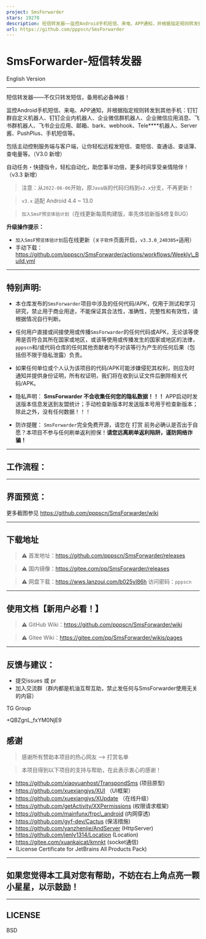 ```yaml
---
project: SmsForwarder
stars: 19278
description: 短信转发器——监控Android手机短信、来电、APP通知，并根据指定规则转发到其他手机：钉钉群自定义机器人、钉钉企业内机器人、企业微信群机器人、飞书机器人、企业微信应用消息、邮箱、bark、webhook、Telegram机器人、Server酱、PushPlus、手机短信等。包括主动控制服务端与客户端，让你轻松远程发短信、查短信、查通话、查话簿、查电量等。（V3.0 新增）PS.这个APK主要是学习与自用，如有BUG请提ISSUE，同时欢迎大家提PR指正
url: https://github.com/pppscn/SmsForwarder
---
```


SmsForwarder-短信转发器
==================

English Version

* * *

短信转发器——不仅只转发短信，备用机必备神器！

监控Android手机短信、来电、APP通知，并根据指定规则转发到其他手机：钉钉群自定义机器人、钉钉企业内机器人、企业微信群机器人、企业微信应用消息、飞书群机器人、飞书企业应用、邮箱、bark、webhook、Tele\*\*\*\*机器人、Server酱、PushPlus、手机短信等。

包括主动控制服务端与客户端，让你轻松远程发短信、查短信、查通话、查话簿、查电量等。（V3.0 新增）

自动任务・快捷指令，轻松自动化，助您事半功倍，更多时间享受亲情陪伴！（v3.3 新增）

> 注意：从`2022-06-06`开始，原`Java版`的代码归档到`v2.x`分支，不再更新！

> `v3.x` 适配 Android 4.4 ~ 13.0

> `加入SmsF预览体验计划`（在线更新每周构建版，率先体验新版&修复BUG）

**升级操作提示：**

-   `加入SmsF预览体验计划`后在线更新（`关于软件`页面开启，`v3.3.0_240305+`适用）
-   手动下载：https://github.com/pppscn/SmsForwarder/actions/workflows/Weekly\_Build.yml

* * *

特别声明:
-----

-   本仓库发布的`SmsForwarder`项目中涉及的任何代码/APK，仅用于测试和学习研究，禁止用于商业用途，不能保证其合法性，准确性，完整性和有效性，请根据情况自行判断。
    
-   任何用户直接或间接使用或传播`SmsForwarder`的任何代码或APK，无论该等使用是否符合其所在国家或地区，或该等使用或传播发生的国家或地区的法律，`pppscn`和/或代码仓库的任何其他贡献者均不对该等行为产生的任何后果（包括但不限于隐私泄露）负责。
    
-   如果任何单位或个人认为该项目的代码/APK可能涉嫌侵犯其权利，则应及时通知并提供身份证明，所有权证明，我们将在收到认证文件后删除相关代码/APK。
    
-   隐私声明： **SmsForwarder 不会收集任何您的隐私数据！！！** APP启动时发送版本信息发送到友盟统计；手动检查新版本时发送版本号用于检查新版本；除此之外，没有任何数据！！！
    
-   防诈提醒： `SmsForwarder`完全免费开源，请您在 打赏 前务必确认是否出于自愿？本项目不参与任何刷单返利担保！**请您远离刷单返利陷阱，谨防网络诈骗！**
    

* * *

工作流程：
-----

* * *

界面预览：
-----

更多截图参见 https://github.com/pppscn/SmsForwarder/wiki

* * *

下载地址
----

> ⚠ 首发地址：https://github.com/pppscn/SmsForwarder/releases

> ⚠ 国内镜像：https://gitee.com/pp/SmsForwarder/releases

> ⚠ 网盘下载：https://wws.lanzoui.com/b025yl86h 访问密码：`pppscn`

* * *

使用文档【新用户必看！】
------------

> ⚠ GitHub Wiki：https://github.com/pppscn/SmsForwarder/wiki

> ⚠ Gitee Wiki：https://gitee.com/pp/SmsForwarder/wikis/pages

* * *

反馈与建议：
------

-   提交issues 或 pr
-   加入交流群（群内都是机油互帮互助，禁止发任何与SmsForwarder使用无关的内容）

TG Group

+QBZgnL\_fxYM0NjE9

感谢
--

> 感谢所有赞助本项目的热心网友 --> 打赏名单

> 本项目得到以下项目的支持与帮助，在此表示衷心的感谢！

-   https://github.com/xiaoyuanhost/TranspondSms (项目原型)
-   https://github.com/xuexiangjys/XUI （UI框架）
-   https://github.com/xuexiangjys/XUpdate （在线升级）
-   https://github.com/getActivity/XXPermissions (权限请求框架)
-   https://github.com/mainfunx/frpc\_android (内网穿透)
-   https://github.com/gyf-dev/Cactus (保活措施)
-   https://github.com/yanzhenjie/AndServer (HttpServer)
-   https://github.com/jenly1314/Location (Location)
-   https://gitee.com/xuankaicat/kmnkt (socket通信)
-   (License Certificate for JetBrains All Products Pack)

* * *

如果您觉得本工具对您有帮助，不妨在右上角点亮一颗小星星，以示鼓励！
---------------------------------

* * *

LICENSE
-------

BSD

